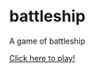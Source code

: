 # battleship

A game of battleship

<a href="https://mclilzee.github.io/battleship/">Click here to play!</a>
